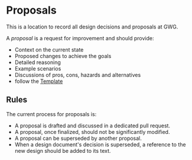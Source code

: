 # Proposals

This is a location to record all design decisions and proposals at GWG.

A _proposal_ is a request for improvement and should provide:

- Context on the current state
- Proposed changes to achieve the goals
- Detailed reasoning
- Example scenarios
- Discussions of pros, cons, hazards and alternatives
- follow the [Template](./TEMPLATE.md)

## Rules

The current process for proposals is:

- A proposal is drafted and discussed in a dedicated pull request.
- A proposal, once finalized, should not be significantly modified.
- A proposal can be superseded by another proposal.
- When a design document's decision is superseded, a reference to the new design should be added to its text.
